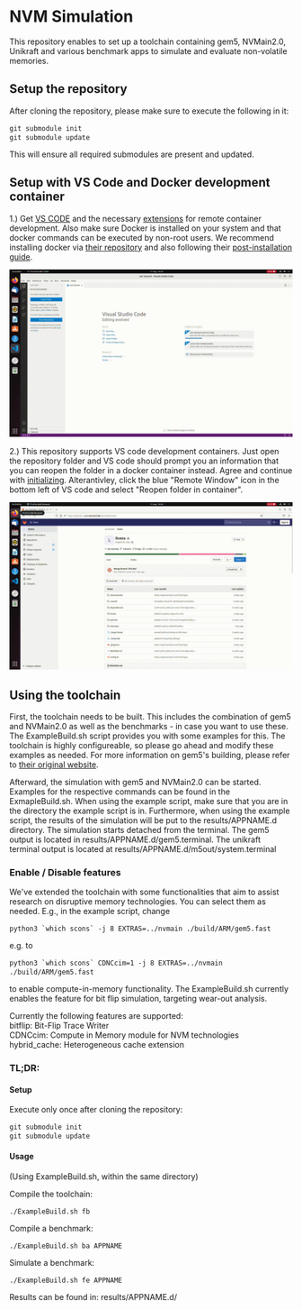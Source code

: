 # NVM Simulation
This repository enables to set up a toolchain containing gem5, NVMain2.0, Unikraft and various benchmark apps to simulate and evaluate non-volatile memories.

## Setup the repository
After cloning the repository, please make sure to execute the following in it:
```
git submodule init
git submodule update
```
This will ensure all required submodules are present and updated.

## Setup with VS Code and Docker development container
1.) Get [VS CODE](https://code.visualstudio.com/) and the necessary [extensions](https://code.visualstudio.com/docs/remote/remote-overview) for remote container development. Also make sure Docker is installed on your system and that docker commands can be executed by non-root users. We recommend installing docker via [their repository](https://docs.docker.com/engine/install/ubuntu/#install-using-the-repository) and also following their [post-installation guide](https://docs.docker.com/engine/install/linux-postinstall/).

![alt text](img/extension.gif)

2.) This repository supports VS code development containers. Just open the repository folder and VS code should prompt you an information that you can reopen the folder in a docker container instead. Agree and continue with [initializing](#using-the-benchmarks). Alterantivley, click the blue "Remote Window" icon in the bottom left of VS code and select "Reopen folder in container".

![alt text](img/open.gif)

## Using the toolchain
First, the toolchain needs to be built. This includes the combination of gem5 and NVMain2.0 as well as the benchmarks - in case you want to use these. The ExampleBuild.sh script provides you with some examples for this. The toolchain is highly configureable, so please go ahead and modify these examples as needed. For more information on gem5's building, please refer to [their original website](https://www.gem5.org/).

Afterward, the simulation with gem5 and NVMain2.0 can be started. Examples for the respective commands can be found in the ExmapleBuild.sh. When using the example script, make sure that you are in the directory the example script is in. Furthermore, when using the example script, the results of the simulation will be put to the results/APPNAME.d directory. The simulation starts detached from the terminal. The gem5 output is located in results/APPNAME.d/gem5.terminal. The unikraft terminal output is located at results/APPNAME.d/m5out/system.terminal

### Enable / Disable features
We've extended the toolchain with some functionalities that aim to assist research on disruptive memory technologies. You can select them as needed. E.g., in the example script, change
```
python3 `which scons` -j 8 EXTRAS=../nvmain ./build/ARM/gem5.fast
```
e.g. to
```
python3 `which scons` CDNCcim=1 -j 8 EXTRAS=../nvmain ./build/ARM/gem5.fast
```
to enable compute-in-memory functionality. The ExampleBuild.sh currently enables the feature for bit flip simulation, targeting wear-out analysis.

Currently the following features are supported:  
bitflip: Bit-Flip Trace Writer  
CDNCcim: Compute in Memory module for NVM technologies
hybrid_cache: Heterogeneous cache extension

### TL;DR:
#### Setup
Execute only once after cloning the repository:
```
git submodule init
git submodule update
```

#### Usage
(Using ExampleBuild.sh, within the same directory)

Compile the toolchain:
```
./ExampleBuild.sh fb
```

Compile a benchmark:
```
./ExampleBuild.sh ba APPNAME
```

Simulate a benchmark:
```
./ExampleBuild.sh fe APPNAME
```

Results can be found in: results/APPNAME.d/